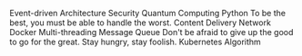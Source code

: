 Event-driven Architecture Security Quantum Computing Python To be the best, you must be able to handle the worst. Content Delivery Network Docker Multi-threading Message Queue Don't be afraid to give up the good to go for the great. Stay hungry, stay foolish. Kubernetes Algorithm
